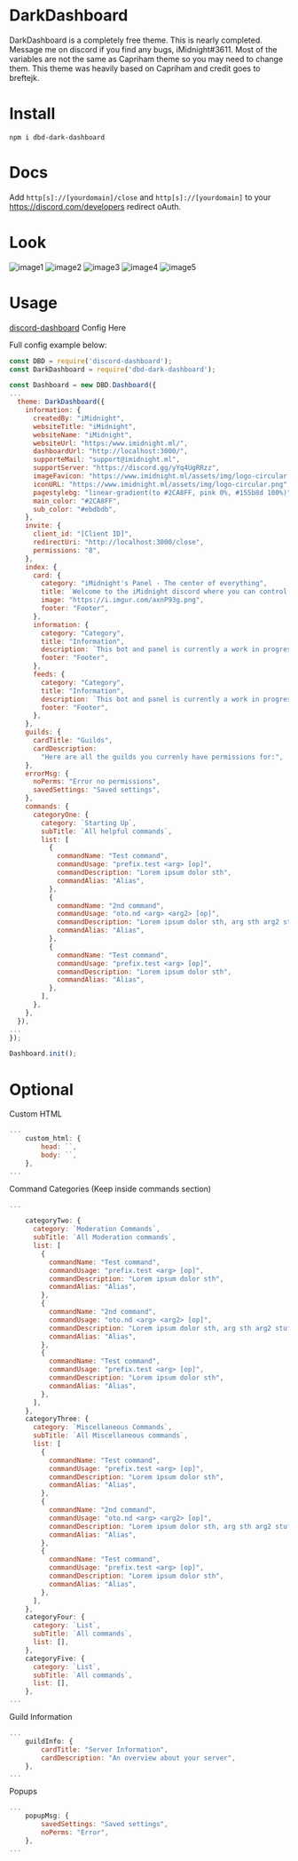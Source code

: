 # DarkDashboard

DarkDashboard is a completely free theme.
This is nearly completed. Message me on discord if you find any bugs, iMidnight#3611.
Most of the variables are not the same as Capriham theme so you may need to change them.
This theme was heavily based on Capriham and credit goes to breftejk.

# Install

```
npm i dbd-dark-dashboard
```

# Docs

Add `http[s]://[yourdomain]/close` and `http[s]://[yourdomain]` to your https://discord.com/developers redirect oAuth.

# Look

![image1](https://i.imgur.com/33sk9Gi.png)
![image2](https://imgur.com/2Lu0dtH.png)
![image3](https://imgur.com/cryZKZh.png)
![image4](https://i.imgur.com/BSYQiXW.png)
![image5](https://i.imgur.com/cZmoHl9.png)


# Usage

[discord-dashboard](https://github.com/breftejk/Discord.js-Web-Dashboard) Config Here

Full config example below:

```js
const DBD = require('discord-dashboard');
const DarkDashboard = require('dbd-dark-dashboard');

const Dashboard = new DBD.Dashboard({
...
  theme: DarkDashboard({
    information: {
      createdBy: "iMidnight",
      websiteTitle: "iMidnight",
      websiteName: "iMidnight",
      websiteUrl: "https:/www.imidnight.ml/",
      dashboardUrl: "http://localhost:3000/",
      supporteMail: "support@imidnight.ml",
      supportServer: "https://discord.gg/yYq4UgRRzz",
      imageFavicon: "https://www.imidnight.ml/assets/img/logo-circular.png",
      iconURL: "https://www.imidnight.ml/assets/img/logo-circular.png",
      pagestylebg: "linear-gradient(to #2CA8FF, pink 0%, #155b8d 100%)",
      main_color: "#2CA8FF",
      sub_color: "#ebdbdb",
    },
    invite: {
      client_id: "[Client ID]",
      redirectUri: "http://localhost:3000/close",
      permissions: "8",
    },
    index: {
      card: {
        category: "iMidnight's Panel - The center of everything",
        title: `Welcome to the iMidnight discord where you can control the core features to the bot.`,
        image: "https://i.imgur.com/axnP93g.png",
        footer: "Footer",
      },
      information: {
        category: "Category",
        title: "Information",
        description: `This bot and panel is currently a work in progress so contact me if you find any issues on discord.`,
        footer: "Footer",
      },
      feeds: {
        category: "Category",
        title: "Information",
        description: `This bot and panel is currently a work in progress so contact me if you find any issues on discord.`,
        footer: "Footer",
      },
    },
    guilds: {
      cardTitle: "Guilds",
      cardDescription:
        "Here are all the guilds you currenly have permissions for:",
    },
    errorMsg: {
      noPerms: "Error no permissions",
      savedSettings: "Saved settings",
    },
    commands: {
      categoryOne: {
        category: `Starting Up`,
        subTitle: `All helpful commands`,
        list: [
          {
            commandName: "Test command",
            commandUsage: "prefix.test <arg> [op]",
            commandDescription: "Lorem ipsum dolor sth",
            commandAlias: "Alias",
          },
          {
            commandName: "2nd command",
            commandUsage: "oto.nd <arg> <arg2> [op]",
            commandDescription: "Lorem ipsum dolor sth, arg sth arg2 stuff",
            commandAlias: "Alias",
          },
          {
            commandName: "Test command",
            commandUsage: "prefix.test <arg> [op]",
            commandDescription: "Lorem ipsum dolor sth",
            commandAlias: "Alias",
          },
        ],
      },
    },
  }),
...
});

Dashboard.init();
```

# Optional 
Custom HTML
```js
...
    custom_html: {
        head: ``,
        body: ``,
    },
...
```

Command Categories (Keep inside commands section)
```js
...

    categoryTwo: {
      category: `Moderation Commands`,
      subTitle: `All Moderation commands`,
      list: [
        {
          commandName: "Test command",
          commandUsage: "prefix.test <arg> [op]",
          commandDescription: "Lorem ipsum dolor sth",
          commandAlias: "Alias",
        },
        {
          commandName: "2nd command",
          commandUsage: "oto.nd <arg> <arg2> [op]",
          commandDescription: "Lorem ipsum dolor sth, arg sth arg2 stuff",
          commandAlias: "Alias",
        },
        {
          commandName: "Test command",
          commandUsage: "prefix.test <arg> [op]",
          commandDescription: "Lorem ipsum dolor sth",
          commandAlias: "Alias",
        },
      ],
    },
    categoryThree: {
      category: `Miscellaneous Commands`,
      subTitle: `All Miscellaneous commands`,
      list: [
        {
          commandName: "Test command",
          commandUsage: "prefix.test <arg> [op]",
          commandDescription: "Lorem ipsum dolor sth",
          commandAlias: "Alias",
        },
        {
          commandName: "2nd command",
          commandUsage: "oto.nd <arg> <arg2> [op]",
          commandDescription: "Lorem ipsum dolor sth, arg sth arg2 stuff",
          commandAlias: "Alias",
        },
        {
          commandName: "Test command",
          commandUsage: "prefix.test <arg> [op]",
          commandDescription: "Lorem ipsum dolor sth",
          commandAlias: "Alias",
        },
      ],
    },
    categoryFour: {
      category: `List`,
      subTitle: `All commands`,
      list: [],
    },
    categoryFive: {
      category: `List`,
      subTitle: `All commands`,
      list: [],
    },
...
```
Guild Information 
```js
...
    guildInfo: {
        cardTitle: "Server Information",
        cardDescription: "An overview about your server",
    },
...
```
Popups
```js
...
    popupMsg: {
        savedSettings: "Saved settings",
        noPerms: "Error",
    },
...
```
